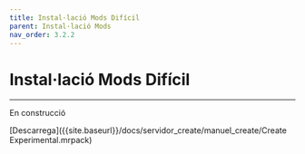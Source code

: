 ```yaml
---
title: Instal·lació Mods Difícil
parent: Instal·lació Mods
nav_order: 3.2.2
---
```


# Instal·lació Mods Difícil

---
En construcció

[Descarrega]({{site.baseurl}}/docs/servidor_create/manuel_create/Create Experimental.mrpack) 





